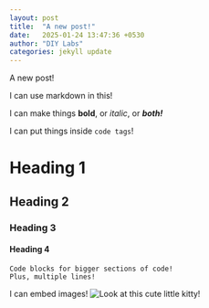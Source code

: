 ```yaml
---
layout: post
title:  "A new post!"
date:   2025-01-24 13:47:36 +0530
author: "DIY Labs"
categories: jekyll update
---
```

A new post! 

I can use markdown in this!

I can make things **bold**, or *italic*, or ***both!***

I can put things inside `code tags`!

# Heading 1
## Heading 2
### Heading 3
#### Heading 4


```
Code blocks for bigger sections of code!
Plus, multiple lines!
```

I can embed images! 
![Look at this cute little kitty!](https://upload.wikimedia.org/wikipedia/commons/thumb/5/53/Sheba1.JPG/800px-Sheba1.JPG "CUTE KITTY!")
